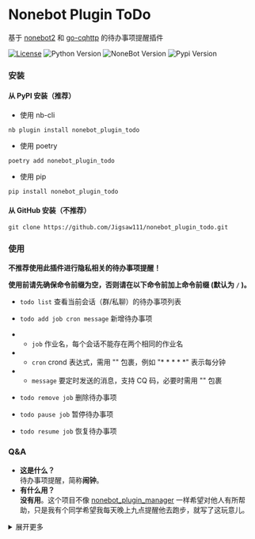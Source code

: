 # Nonebot Plugin ToDo

基于 [nonebot2](https://github.com/nonebot/nonebot2) 和 [go-cqhttp](https://github.com/Mrs4s/go-cqhttp) 的待办事项提醒插件

[![License](https://img.shields.io/github/license/Jigsaw111/nonebot_plugin_todo)](LICENSE)
![Python Version](https://img.shields.io/badge/python-3.7.3+-blue.svg)
![NoneBot Version](https://img.shields.io/badge/nonebot-2.0.0a11+-red.svg)
![Pypi Version](https://img.shields.io/pypi/v/nonebot-plugin-todo.svg)

### 安装

#### 从 PyPI 安装（推荐）

- 使用 nb-cli  

```
nb plugin install nonebot_plugin_todo
```

- 使用 poetry

```
poetry add nonebot_plugin_todo
```

- 使用 pip

```
pip install nonebot_plugin_todo
```

#### 从 GitHub 安装（不推荐）

```
git clone https://github.com/Jigsaw111/nonebot_plugin_todo.git
```

### 使用

**不推荐使用此插件进行隐私相关的待办事项提醒！**

**使用前请先确保命令前缀为空，否则请在以下命令前加上命令前缀 (默认为 `/` )。**

- `todo list` 查看当前会话（群/私聊）的待办事项列表

- `todo add job cron message` 新增待办事项

- - `job` 作业名，每个会话不能存在两个相同的作业名
- - `cron` crond 表达式，需用 "" 包裹，例如 "\* \* \* \* \*" 表示每分钟
- - `message` 要定时发送的消息，支持 CQ 码，必要时需用 "" 包裹

- `todo remove job` 删除待办事项

- `todo pause job` 暂停待办事项

- `todo resume job` 恢复待办事项

### Q&A

- **这是什么？**  
  待办事项提醒，简称**闹钟**。
- **有什么用？**  
  **没有用**。这个项目不像 [nonebot_plugin_manager](https://github.com/Jigsaw111/nonebot_plugin_manager) 一样希望对他人有所帮助，只是我有个同学希望我每天晚上九点提醒他去跑步，就写了这玩意儿。

<details>
<summary>展开更多</summary>

### Bug



### Changelog

- 210414，完成基本功能，发布 0.1.0 版本。
- 210412，创建项目。

</details>
